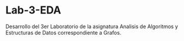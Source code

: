 # Lab-3-EDA
Desarrollo del 3er Laboratorio de la asignatura Analisis de Algoritmos y Estructuras de Datos correspondiente a Grafos.
